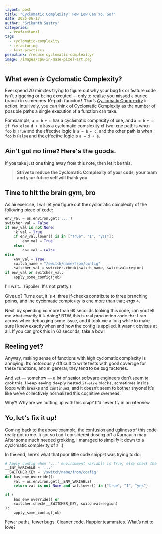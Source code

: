 ```yaml
---
layout: post
title: "Cyclomatic Complexity: How Low Can You Go?"
date: 2025-06-17
author: 'Srikanth Sastry'
categories:
  - Professional
tags: 
  - cyclomatic-complexity
  - refactoring
  - best-practices
permalink: /reduce-cyclomatic-complexity/
image: /images/cpu-in-maze-pixel-art.png
---
```


## What even _is_ Cyclomatic Complexity?
Ever spend 20 minutes trying to figure out why your bug fix or feature code isn't triggering or being executed — only to realize you missed a buried branch in someone’s 10-path function? That’s [Cyclomatic Complexity](https://en.wikipedia.org/wiki/Cyclomatic_complexity) in action. Intuitively, you can think of Cyclomatic Complexity as the number of possible paths a single execution of a function can take. 

For example, `a = b + c` has a cyclomatic complexity of one, and `a = b + c if foo else d + e` has a cyclomatic complexity of two: one path is when `foo` is `True` and the effective logic is `a = b + c`, and the other path is when `foo` is `False` and the effective logic is `a = d + e`.

## Ain't got no time? Here's the goods.

If you take just one thing away from this note, then let it be this.

> **Strive to reduce the Cyclomatic Complexity of your code; your team and your future self will thank you!**

## Time to hit the brain gym, bro
As an exercise, I will let you figure out the cyclomatic complexity of the following piece of code:

```python
env_val = os.environ.get('...')
switcher_val = False
if env_val is not None:
    jk_val = True
    if env_val.lower() is in ["true", "1", "yes"]:
        env_val = True
    else:
        env_val = False
else:
    env_val = True
    switch_name = "/switch/name/from/config"
    switcher_val = switcher.check(switch_name, switchval=region)
if env_val or switcher_val:
    apply_some_config(job)
```

I'll wait... (Spoiler: It's not pretty.)

Give up? Turns out, it is `4`: three if-checks contribute to three branching points, and the cyclomatic complexity is one more than that; _ergo_ `4`.

Next, by spending no more than 60 seconds looking this code, can you tell me what exactly it is doing? BTW, this is real production code that I ran across when debugging some issue, and it took me a long while to make sure I knew exactly when and how the config is applied. It wasn't obvious at all. If you can grok this in 60 seconds, take a bow!

## Reeling yet?

Anyway, making sense of functions with high cyclomatic complexity is annoying. It’s notoriously difficult to write tests with good coverage for these functions, and in general, they tend to be bug factories.

And yet — somehow — a lot of senior software engineers don’t seem to grok this. I keep seeing deeply nested `if-else` blocks, sometimes inside loops with `break`s and `continue`s, and it doesn’t seem to bother anyone! It’s like we’ve collectively normalized this cognitive overhead. 

Why?! Why are we putting up with this crap? It’d never fly in an interview.


## Yo, let's fix it up!
Coming back to the above example, the confusion and ugliness of this code really got to me. It got so bad I considered dusting off a Karnaugh map. After some much needed grokking, I managed to simplify it down to a cyclomatic complexity of `2`! :)

In the end, here’s what that poor little code snippet was trying to do:

```python
# Apply config when '...' environment variable is True, else check the switch
__ENV_VARIABLE = '...'
__SWITCHER_KEY = '/switch/name/from/config'
def has_env_override():
    val = os.environ.get(__ENV_VARIABLE)
    return val is not None and val.lower() in {"true", "1", "yes"}

if (
    has_env_override() or 
    switcher.check(__SWITCHER_KEY, switchval=region)
):
    apply_some_config(job)
```

Fewer paths, fewer bugs. Cleaner code. Happier teammates. What’s not to love?
